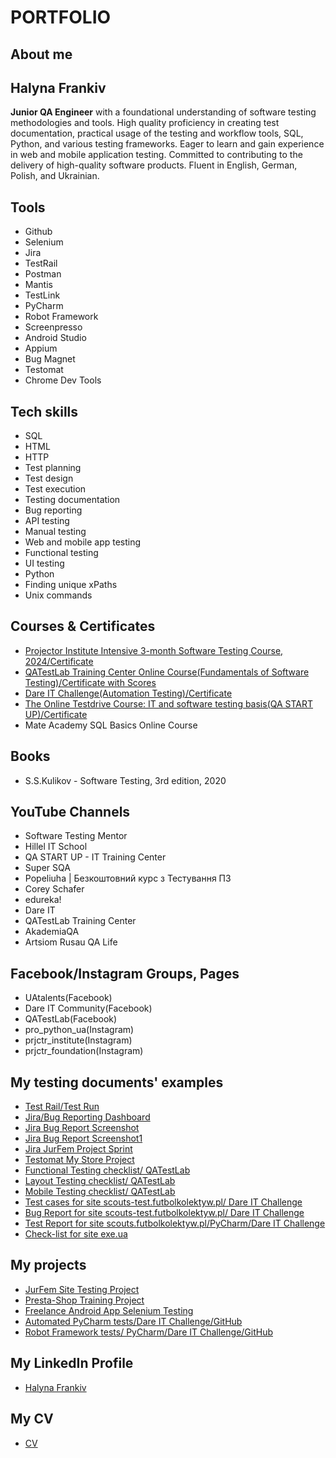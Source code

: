 # **PORTFOLIO**
## **About me**
## **Halyna Frankiv**
**Junior QA Engineer** with a foundational understanding of software testing methodologies and tools. High quality proficiency in creating test documentation, practical usage of the testing and workflow tools, SQL, Python, and various testing frameworks. Eager to learn and gain experience in web and mobile application testing. Committed to contributing to the delivery of high-quality software products. Fluent in English, German, Polish, and Ukrainian.
## **Tools**
- Github
- Selenium 
- Jira
- TestRail
- Postman
- Mantis
- TestLink
- PyCharm
- Robot Framework
- Screenpresso
- Android Studio
- Appium
- Bug Magnet
- Testomat
- Chrome Dev Tools  

## **Tech skills**
- SQL
- HTML
- HTTP
- Test planning
- Test design
- Test execution
- Testing documentation
- Bug reporting
- API testing
- Manual testing
- Web and mobile app testing
- Functional testing
- UI testing  
- Python
- Finding unique xPaths
- Unix commands
## **Courses & Certificates**
- [Projector Institute Intensive 3-month Software Testing Course, 2024/Certificate](https://drive.google.com/file/d/15TOBwhtGWYJXqo6dPcwQSjYy7u6okCDY/view?usp=sharing)
- [QATestLab Training Center Online Course(Fundamentals of Software Testing)/Certificate with Scores](https://drive.google.com/file/d/11IJx4xG0Su2pflcGFXbVZ33YvLkJk32I/view?usp=sharing)
- [Dare IT Challenge(Automation Testing)/Certificate](https://drive.google.com/file/d/1wMLGn8-lQQglhj35oUEMx9bSmup-mig7/view?usp=sharing)
- [The Online Testdrive Course: IT and software testing basis(QA START UP)/Certificate](https://drive.google.com/file/d/16HThZCqsw1cST7jAZHc0o7yQpyZbTu49/view?usp=sharing)
- Mate Academy SQL Basics Online Course
## **Books**
- S.S.Kulikov - Software Testing, 3rd edition, 2020
## **YouTube Channels**
-  Software Testing Mentor
-  Hillel IT School
-  QA START UP - IT Training Center
-  Super SQA
-  Popeliuha | Безкоштовний курс з Тестування ПЗ
-  Corey Schafer
-  edureka!
-  Dare IT
-  QATestLab Training Center
-  AkademiaQA
-  Artsiom Rusau QA Life
## **Facebook/Instagram Groups, Pages**
- UAtalents(Facebook)
- Dare IT Community(Facebook) 
- QATestLab(Facebook)
- pro_python_ua(Instagram)
- prjctr_institute(Instagram)
- prjctr_foundation(Instagram)
## **My testing documents' examples**
- [Test Rail/Test Run](https://drive.google.com/file/d/1-E2gRlp2sqlCb_xr7t8xSpVWWJMM2nSi/view?usp=drivesdk)
- [Jira/Bug Reporting Dashboard](https://drive.google.com/file/d/1SA4g5AG_d0ULHBc0fNe0QsCikJbBgx04/view?usp=sharing)
- [Jira Bug Report Screenshot](https://drive.google.com/file/d/1Xg5S13Ti-H42xzODqW8J6WLW5OzT_Yj0/view?usp=drivesdk)
- [Jira Bug Report Screenshot1](https://drive.google.com/file/d/1iyaXvZ2HlSWkx5T5KsICHtUFBhn2bgIQ/view?usp=drivesdk)
- [Jira JurFem Project Sprint](https://drive.google.com/file/d/1M5v78_WWrvLP3ZJrfr26_4E8-OjFMqCU/view?usp=drivesdk)
- [Testomat My Store Project](https://drive.google.com/file/d/1jPhXM-UHz-1L9ga_jjwy65Z9ScEM-ZvQ/view?usp=sharing)
- [Functional Testing checklist/ QATestLab](https://docs.google.com/spreadsheets/d/1RmpDYf0gEF3ASrQjpArPMr2GvUwKZuJpyz6J1lybXyQ/edit#gid=0)
- [Layout Testing checklist/ QATestLab](https://docs.google.com/spreadsheets/d/196UzB6-wnBBZ_bpdhLmMylVJfg82KDKYa4n_92CGy6E/edit#gid=0)
- [Mobile Testing checklist/ QATestLab](https://docs.google.com/spreadsheets/d/1CEtnmHtYPdZx6zR9DT180y8QuaGmwSUn-z263SJkInE/edit#gid=0)
- [Test cases for site scouts-test.futbolkolektyw.pl/ Dare IT Challenge](https://docs.google.com/spreadsheets/d/1tXPu3XBxTtwBrxALS6lIfQA10YoGvDaVwF07FTyq3pQ/edit?usp=sharing)
- [Bug Report for site scouts-test.futbolkolektyw.pl/ Dare IT Challenge](https://docs.google.com/spreadsheets/d/1r_ftWbF_bNFPXBr3EpuPXgj7Af4LIlHIJ6CcdmSWbuo/edit#gid=0)
- [Test Report for site scouts.futbolkolektyw.pl/PyCharm/Dare IT Challenge](https://docs.google.com/spreadsheets/d/1u13o7_w-FeB1As2Och-Pu-QUEENVcwYixGfWEhe5nAg/edit#gid=0)
- [Check-list for site exe.ua](https://docs.google.com/spreadsheets/d/1dBsMBsq5b-_EyUwhb5tRIfP9ZYH2ZOcFfS5PNZ0dTz4/edit#gid=0)


## **My projects**
- [JurFem Site Testing Project](https://drive.google.com/file/d/1agSdXhW33b1XFM7iyfk680A89cXAxTm0/view?usp=sharing)
- [Presta-Shop Training Project](https://docs.google.com/presentation/d/1-up6ZXr0ryqZ2nfXPv8JAzNF99_AaTSDxbN7Tr0_j-M/edit?usp=sharing)
- [Freelance Android App Selenium Testing](https://drive.google.com/file/d/1wzwKl8gRAskH-EgHwODS83gFrrIzTIIz/view?usp=sharing)
- [Automated PyCharm tests/Dare IT Challenge/GitHub](https://github.com/gfrankiv/challenge_portfolio_pati)
- [Robot Framework tests/ PyCharm/Dare IT Challenge/GitHub](https://github.com/gfrankiv/halyna_robotframework)
## **My LinkedIn Profile**
- [Halyna Frankiv](https://www.linkedin.com/in/halyna-frankiv-b98047204/)
## **My CV**
- [CV](https://docs.google.com/document/d/1zKGrzvjbhONdLDEDrwTESGg5bHHlLFeCX8rrHrZt9QY/edit?usp=sharing) 
 






